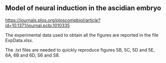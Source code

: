 ## Model of neural induction in the ascidian embryo 

https://journals.plos.org/ploscompbiol/article?id=10.1371/journal.pcbi.1010335


The experimental data used to obtain all the figures are reported in the file ExpData.xlsx. 

The .txt files are needed to quickly reproduce figures 5B, 5C, 5D and 5E, 6A, 6B and 6D, S6 and S8. 
